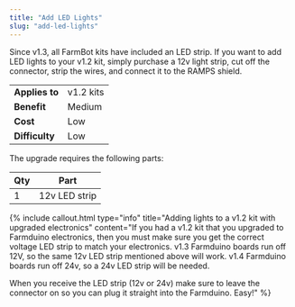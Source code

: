 ```yaml
---
title: "Add LED Lights"
slug: "add-led-lights"
---
```


Since v1.3, all FarmBot kits have included an LED strip. If you want to add LED lights to your v1.2 kit, simply purchase a 12v light strip, cut off the connector, strip the wires, and connect it to the RAMPS shield.

|                              |                              |
|------------------------------|------------------------------|
|**Applies to**                |v1.2 kits
|**Benefit**                   |Medium
|**Cost**                      |Low
|**Difficulty**                |Low

The upgrade requires the following parts:

|Qty                           |Part                          |
|------------------------------|------------------------------|
|1                             |12v LED strip



{%
include callout.html
type="info"
title="Adding lights to a v1.2 kit with upgraded electronics"
content="If you had a v1.2 kit that you upgraded to Farmduino electronics, then you must make sure you get the correct voltage LED strip to match your electronics. v1.3 Farmduino boards run off 12V, so the same 12v LED strip mentioned above will work. v1.4 Farmduino boards run off 24v, so a 24v LED strip will be needed.

When you receive the LED strip (12v or 24v) make sure to leave the connector on so you can plug it straight into the Farmduino. Easy!"
%}

